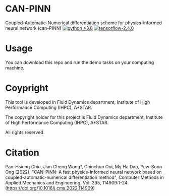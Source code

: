# CAN-PINN
Coupled-Automatic-Numerical differentiation scheme for physics-informed neural network (can-PINN) 
[![python >3.8](https://img.shields.io/badge/python-3.8-brightgreen)](https://www.python.org/) [![tensorflow-2.4.0](https://img.shields.io/badge/tensorflow-2.4.0-orange)](https://github.com/tensorflow/tensorflow)


# Usage
You can download this repo and run the demo tasks on your computing machine.

# Coypright
This tool is developed in Fluid Dynamics department, Institute of High Performance Computing (IHPC), A*STAR.

The copyright holder for this project is Fluid Dynamics department, Institute of High Performance Computing (IHPC), A*STAR.

All rights reserved.

# Citation
Pao-Hsiung Chiu, Jian Cheng Wong*, Chinchun Ooi, My Ha Dao, Yew-Soon Ong (2022), "CAN-PINN: A fast physics-informed neural network based on coupled-automatic-numerical differentiation method", Computer Methods in Applied Mechanics and Engineering, Vol. 395, 114909:1-24. (https://doi.org/10.1016/j.cma.2022.114909)
